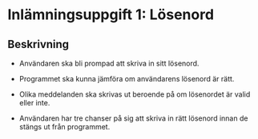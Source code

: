 # Inlämningsuppgift 1: Lösenord

## Beskrivning
- Användaren ska bli prompad att skriva in sitt lösenord. 

- Programmet ska kunna jämföra om användarens lösenord är rätt.

- Olika meddelanden ska skrivas ut beroende på om lösenordet är valid eller inte.

- Användaren har tre chanser på sig att skriva in rätt lösenord innan de stängs ut från programmet.
